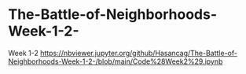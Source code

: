 # The-Battle-of-Neighborhoods-Week-1-2-
Week 1-2
https://nbviewer.jupyter.org/github/Hasancag/The-Battle-of-Neighborhoods-Week-1-2-/blob/main/Code%28Week2%29.ipynb
